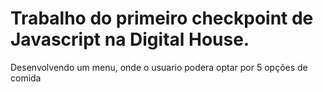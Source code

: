 # Trabalho do primeiro checkpoint de Javascript na Digital House.

Desenvolvendo um menu, onde o usuario podera optar por 5 opções de comida
